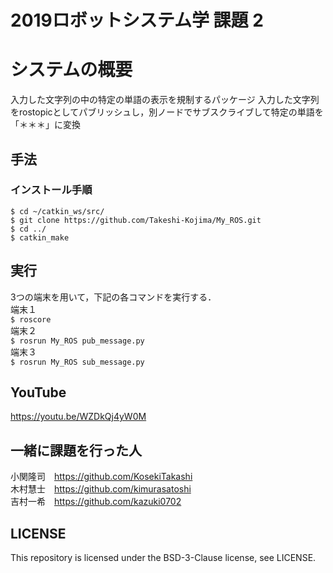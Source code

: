 # 2019ロボットシステム学 課題 2 
# システムの概要  
入力した文字列の中の特定の単語の表示を規制するパッケージ
入力した文字列をrostopicとしてパブリッシュし，別ノードでサブスクライブして特定の単語を「＊＊＊」に変換  

## 手法  
### インストール手順
```
$ cd ~/catkin_ws/src/
$ git clone https://github.com/Takeshi-Kojima/My_ROS.git
$ cd ../
$ catkin_make
```    
## 実行  
3つの端末を用いて，下記の各コマンドを実行する．  
端末１  
`$ roscore`  
端末２  
`$ rosrun My_ROS pub_message.py`  
端末３  
`$ rosrun My_ROS sub_message.py`
## YouTube
https://youtu.be/WZDkQj4yW0M

## 一緒に課題を行った人
小関隆司　https://github.com/KosekiTakashi  
木村慧士　https://github.com/kimurasatoshi  
吉村一希　https://github.com/kazuki0702  

## LICENSE  
This repository is licensed under the BSD-3-Clause license, see LICENSE.
